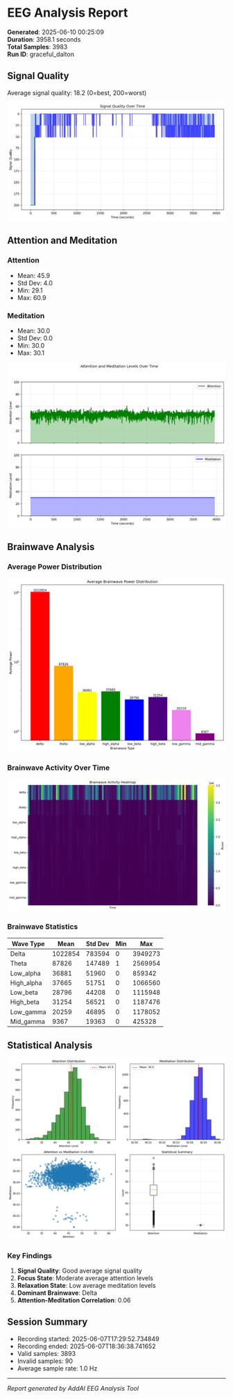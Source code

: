 # EEG Analysis Report

**Generated**: 2025-06-10 00:25:09  
**Duration**: 3958.1 seconds  
**Total Samples**: 3983  
**Run ID**: graceful_dalton

## Signal Quality

Average signal quality: 18.2 (0=best, 200=worst)

![Signal Quality](signal_quality.png)

## Attention and Meditation

### Attention
- Mean: 45.9
- Std Dev: 4.0
- Min: 29.1
- Max: 60.9

### Meditation
- Mean: 30.0
- Std Dev: 0.0
- Min: 30.0
- Max: 30.1

![Attention and Meditation](attention_meditation.png)

## Brainwave Analysis

### Average Power Distribution

![Brainwave Distribution](brainwave_distribution.png)

### Brainwave Activity Over Time

![Brainwave Heatmap](brainwave_heatmap.png)

### Brainwave Statistics

| Wave Type | Mean | Std Dev | Min | Max |
|-----------|------|---------|-----|-----|
| Delta | 1022854 | 783594 | 0 | 3949273 |
| Theta | 87826 | 147489 | 1 | 2569954 |
| Low_alpha | 36881 | 51960 | 0 | 859342 |
| High_alpha | 37665 | 51751 | 0 | 1066560 |
| Low_beta | 28796 | 44208 | 0 | 1115948 |
| High_beta | 31254 | 56521 | 0 | 1187476 |
| Low_gamma | 20259 | 46895 | 0 | 1178052 |
| Mid_gamma | 9367 | 19363 | 0 | 425328 |


## Statistical Analysis

![Statistical Summary](statistical_summary.png)

### Key Findings

1. **Signal Quality**: Good average signal quality
2. **Focus State**: Moderate average attention levels
3. **Relaxation State**: Low average meditation levels
4. **Dominant Brainwave**: Delta
5. **Attention-Meditation Correlation**: 0.06

## Session Summary

- Recording started: 2025-06-07T17:29:52.734849
- Recording ended: 2025-06-07T18:36:38.741652
- Valid samples: 3893
- Invalid samples: 90
- Average sample rate: 1.0 Hz

---
*Report generated by AddAI EEG Analysis Tool*
